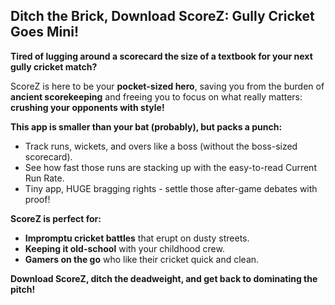 ## Ditch the Brick, Download ScoreZ: Gully Cricket Goes Mini!

**Tired of lugging around a scorecard the size of a textbook for your next gully cricket match?** 

ScoreZ is here to be your **pocket-sized hero**, saving you from the burden of  **ancient scorekeeping** and freeing you to focus on what really matters: **crushing your opponents with style!**

**This app is smaller than your bat (probably), but packs a punch:**

* Track runs, wickets, and overs like a boss (without the boss-sized scorecard).
* See how fast those runs are stacking up with the easy-to-read Current Run Rate.
* Tiny app, HUGE bragging rights - settle those after-game debates with proof!

**ScoreZ is perfect for:**

* **Impromptu cricket battles** that erupt on dusty streets.
* **Keeping it old-school** with your childhood crew. 
* **Gamers on the go** who like their cricket quick and clean.

**Download ScoreZ, ditch the deadweight, and get back to dominating the pitch!**
